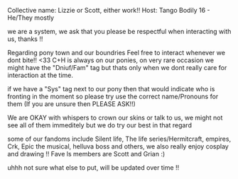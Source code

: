 Collective name: Lizzie or Scott, either work!!
Host: Tango
Bodily 16 - He/They mostly 

we are a system, we ask that you please be respectful when interacting with us, thanks !!

Regarding pony town and our boundries Feel free to interact whenever we dont bite!! <33
C+H is always on our ponies, on very rare occasion we might have the "Dniuf/Fam" tag but thats only when we dont really care for interaction at the time.

if we have a "Sys" tag next to our pony then that would indicate who is fronting in the moment so please try use the correct name/Pronouns for them (If you are unsure then PLEASE ASK!!)

We are OKAY with whispers to crown our skins or talk to us, we might not see all of them immeditely but we do try our best in that regard 


some of our fandoms include Silent life, The life series/Hermitcraft, empires, Crk, Epic the musical, helluva boss and others,
we also really enjoy cosplay and drawing !! Fave ls members are Scott and Grian :)

uhhh not sure what else to put, will be updated over time !!
